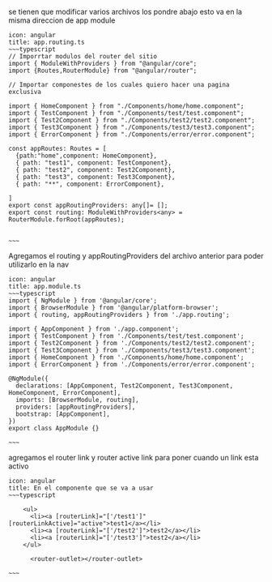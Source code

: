 se tienen que modificar varios archivos los pondre abajo
esto va en la misma direccion de app module
```ad-info
icon: angular
title: app.routing.ts
~~~typescript
// Imporrtar modulos del router del sitio
import { ModuleWithProviders } from "@angular/core";
import {Routes,RouterModule} from "@angular/router";

// Importar componestes de los cuales quiero hacer una pagina exclusiva

import { HomeComponent } from "./Components/home/home.component";
import { TestComponent } from "./Components/test/test.component";
import { Test2Component } from "./Components/test2/test2.component";
import { Test3Component } from "./Components/test3/test3.component";
import { ErrorComponent } from "./Components/error/error.component";

const appRoutes: Routes = [
  {path:"home",component: HomeComponent},
  { path: "test1", component: TestComponent},
  { path: "test2", component: Test2Component},
  { path: "test3", component: Test3Component},
  { path: "**", component: ErrorComponent},

]
export const appRoutingProviders: any[]= [];
export const routing: ModuleWithProviders<any> = RouterModule.forRoot(appRoutes);


~~~

```

Agregamos el routing y appRoutingProviders del archivo anterior para poder utilizarlo en la nav

```ad-info
icon: angular
title: app.module.ts
~~~typescript
import { NgModule } from '@angular/core';
import { BrowserModule } from '@angular/platform-browser';
import { routing, appRoutingProviders } from './app.routing';

import { AppComponent } from './app.component';
import { TestComponent } from './Components/test/test.component';
import { Test2Component } from './Components/test2/test2.component';
import { Test3Component } from './Components/test3/test3.component';
import { HomeComponent } from './Components/home/home.component';
import { ErrorComponent } from './Components/error/error.component';

@NgModule({
  declarations: [AppComponent, Test2Component, Test3Component, HomeComponent, ErrorComponent],
  imports: [BrowserModule, routing],
  providers: [appRoutingProviders],
  bootstrap: [AppComponent],
})
export class AppModule {}

~~~

```
agregamos el router link y router active link para poner cuando un link esta activo
```ad-info
icon: angular
title: En el componente que se va a usar
~~~typescript

    <ul>
      <li><a [routerLink]="['/test1']" [routerLinkActive]="active">test1</a></li>
      <li><a [routerLink]="['/test2']">test2</a></li>
      <li><a [routerLink]="['/test3']">test2</a></li>
    </ul>

      <router-outlet></router-outlet>

~~~

```


